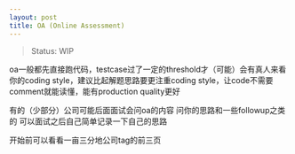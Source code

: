 ```yaml
---
layout: post
title: OA (Online Assessment)
---
```

> Status: WIP

oa一般都先直接跑代码，testcase过了一定的threshold才（可能）会有真人来看你的coding style，建议比起解题思路要更注重coding style，让code不需要comment就能读懂，能有production quality更好

有的（少部分）公司可能后面面试会问oa的内容 问你的思路和一些followup之类的 可以面试之后自己简单记录一下自己的思路

开始前可以看看一亩三分地公司tag的前三页

